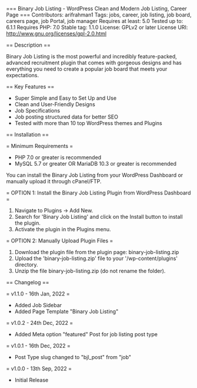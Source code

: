 === Binary Job Listing - WordPress Clean and Modern Job Listing, Career Page  ===
Contributors: arifrahman1
Tags: jobs, career, job listing, job board, careers page, job Portal, job manager
Requires at least: 5.0
Tested up to: 6.1.1
Requires PHP: 7.0
Stable tag: 1.1.0
License: GPLv2 or later
License URI: http://www.gnu.org/licenses/gpl-2.0.html

== Description ==

Binary Job Listing is the most powerful and incredibly feature-packed, advanced recruitment plugin that comes with gorgeous designs and has everything you need to create a popular job board that meets your expectations.

== Key Features ==
* Super Simple and Easy to Set Up and Use
* Clean and User-Friendly Designs
* Job Specifications
* Job posting structured data for better SEO
* Tested with more than 10 top WordPress themes and Plugins

== Installation ==

= Minimum Requirements =

* PHP 7.0 or greater is recommended
* MySQL 5.7 or greater OR MariaDB 10.3 or greater is recommended

You can install the Binary Job Listing from your WordPress Dashboard or manually upload it through cPanel/FTP.

= OPTION 1: Install the Binary Job Listing Plugin from WordPress Dashboard =

1. Navigate to Plugins -> Add New.
2. Search for 'Binary Job Listing' and click on the Install button to install the plugin.
3. Activate the plugin in the Plugins menu.

= OPTION 2: Manually Upload Plugin Files =

1. Download the plugin file from the plugin page: binary-job-listing.zip
2. Upload the 'binary-job-listing.zip' file to your '/wp-content/plugins' directory.
3. Unzip the file binary-job-listing.zip (do not rename the folder).

== Changelog ==

= v1.1.0 - 16th Jan, 2022 =
- Added Job Sidebar
- Added Page Template "Binary Job Listing"


= v1.0.2 - 24th Dec, 2022 =
- Added Meta option "featured" Post for job listing post type


= v1.0.1 - 16th Dec, 2022 =
- Post Type slug changed to "bjl_post" from "job"


= v1.0.0 - 13th Sep, 2022 =
- Initial Release
